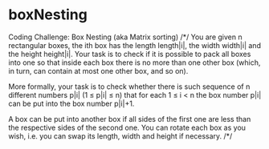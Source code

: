 # boxNesting
Coding Challenge:  Box Nesting (aka Matrix sorting)
/*/
You are given n rectangular boxes, the ith box has the length length|i|,
the width width|i| and the height height|i|. Your task is to check if 
it is possible to pack all boxes into one so that inside each box there 
is no more than one other box (which, in turn, can contain at most one 
other box, and so on). 

More formally, your task is to check whether there is such sequence of n different numbers p|i| (1 ≤ p|i| ≤ n) that for each 1 ≤ i < n the box
number p|i| can be put into the box number p|i|+1.

A box can be put into another box if all sides of the first one are less than the respective sides of the second one. You can rotate each box as you wish, i.e. you can swap its length, width and height if necessary.
/*/ 
